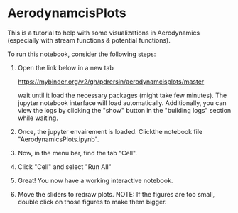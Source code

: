 # AerodynamcisPlots


This is a tutorial to help with some visualizations in Aerodynamics (especially with stream functions & potential functions).


To run this notebook, consider the following steps:

1) Open the link below in a new tab
  
   https://mybinder.org/v2/gh/pdrersin/aerodynamcisplots/master
   
   wait until it load the necessary packages (might take few minutes). The jupyter 
   notebook interface will load automatically. Additionally, you can view the logs
   by clicking the "show" button in the "building  logs" section while waiting.
  
  
 2) Once, the jupyter envairement is loaded. Clickthe notebook file  "AerodynamicsPlots.ipynb".
 
 3) Now, in the menu bar, find the tab "Cell". 
 
 4) Click "Cell" and select "Run All"
 
 5) Great! You now have a working interactive notebook.
 
 6) Move the sliders to redraw plots.
 NOTE: If the figures are too small, double click on those figures to make them bigger.
    
